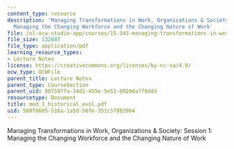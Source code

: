 ```yaml
---
content_type: resource
description: 'Managing Transformations in Work, Organizations & Society: Session 1:
  Managing the Changing Workforce and the Changing Nature of Work'
file: /ol-ocw-studio-app/courses/15-343-managing-transformations-in-work-organizations-and-society-spring-2002/560f6605516a1a5d56fe351c5f8039b4_mod_1_historical_evol.pdf
file_size: 132687
file_type: application/pdf
learning_resource_types:
- Lecture Notes
license: https://creativecommons.org/licenses/by-nc-sa/4.0/
ocw_type: OCWFile
parent_title: Lecture Notes
parent_type: CourseSection
parent_uid: 807597fa-34d1-455e-5e51-0926da7f0ddd
resourcetype: Document
title: mod_1_historical_evol.pdf
uid: 560f6605-516a-1a5d-56fe-351c5f8039b4
---
```

Managing Transformations in Work, Organizations & Society: Session 1: Managing the Changing Workforce and the Changing Nature of Work